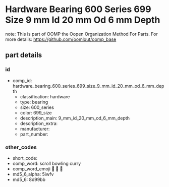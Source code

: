 # Hardware Bearing 600 Series 699 Size 9 mm Id 20 mm Od 6 mm Depth  

note: This is part of OOMP the Oopen Organization Method For Parts. For more details: https://github.com/oomlout/oomp_base

##  part details





### id
* oomp_id: hardware_bearing_600_series_699_size_9_mm_id_20_mm_od_6_mm_depth
  * classification: hardware
  * type: bearing
  * size: 600_series
  * color: 699_size
  * description_main: 9_mm_id_20_mm_od_6_mm_depth
  * description_extra: 
  * manufacturer: 
  * part_number: 

### other_codes
* short_code: 
* oomp_word: scroll bowling curry
* oomp_word_emoji :scroll: :bowling: :curry:
* md5_6_alpha: 5iwfv
* md5_6: 8d99bb